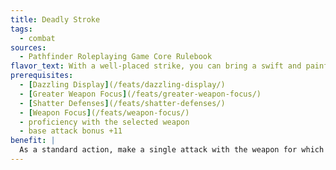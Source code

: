 ```yaml
---
title: Deadly Stroke
tags:
  - combat
sources:
  - Pathfinder Roleplaying Game Core Rulebook
flavor_text: With a well-placed strike, you can bring a swift and painful end to most foes.
prerequisites:
  - [Dazzling Display](/feats/dazzling-display/)
  - [Greater Weapon Focus](/feats/greater-weapon-focus/)
  - [Shatter Defenses](/feats/shatter-defenses/)
  - [Weapon Focus](/feats/weapon-focus/)
  - proficiency with the selected weapon
  - base attack bonus +11
benefit: |
  As a standard action, make a single attack with the weapon for which you have [Greater Weapon Focus](/feats/greater-weapon-focus/) against a stunned or flat-footed opponent. If you hit, you deal double the normal damage and the target takes 1 point of Constitution bleed (see bleed is not multiplied on a critical hit.
---
```


